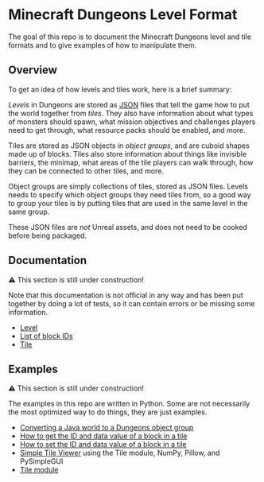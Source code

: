# Minecraft Dungeons Level Format

The goal of this repo is to document the Minecraft Dungeons level and tile formats and to give examples of how to manipulate them.

## Overview

To get an idea of how levels and tiles work, here is a brief summary:

*Levels* in Dungeons are stored as [JSON](https://www.json.org/json-en.html) files that tell the game how to put the world together from *tiles*. They also have information about what types of monsters should spawn, what mission objectives and challenges players need to get through, what resource packs should be enabled, and more.

Tiles are stored as JSON objects in *object groups*, and are cuboid shapes made up of blocks. Tiles also store information about things like invisible barriers, the minimap, what areas of the tile players can walk through, how they can be connected to other tiles, and more.

Object groups are simply collections of tiles, stored as JSON files. Levels needs to specify which object groups they need tiles from, so a good way to group your tiles is by putting tiles that are used in the same level in the same group.

These JSON files are *not* Unreal assets, and does not need to be cooked before being packaged.

## Documentation

:warning: This section is still under construction!

Note that this documentation is not official in any way and has been put together by doing a lot of tests, so it can contain errors or be missing some information.

- [Level](/docs/Level.md)
- [List of block IDs](/docs/Block_IDs.md)
- [Tile](/docs/Tile.md)

## Examples

:warning: This section is still under construction!

The examples in this repo are written in Python. Some are not necessarily the most optimized way to do things, they are just examples.

- [Converting a Java world to a Dungeons object group](/examples/docs/Using_ConvsersionTools.md)
- [How to get the ID and data value of a block in a tile](/examples/Get_Block_IDs_and_Data_Values.py)
- [How to set the ID and data value of a block in a tile](/examples/Set_Block_IDs_and_Data_Values.py)
- [Simple Tile Viewer](/examples/SimpleTileViewer.py) using the Tile module, NumPy, Pillow, and PySimpleGUI
- [Tile module](/examples/Tile.py)